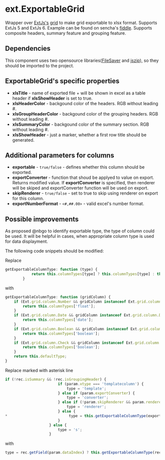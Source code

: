# ext.ExportableGrid
Wrapper over [ExtJs's](https://www.sencha.com/products/extjs/#overview) [grid](http://docs.sencha.com/extjs/6.0/6.0.1-classic/#!/api/Ext.grid.Panel) to make grid exportable to xlsx format. Supports ExtJs 5 and ExtJs 6. Example can be found on sencha's [fiddle](https://fiddle.sencha.com/#fiddle/t37). Supports composite headers, summary feature and grouping feature.

Dependencies
------------
This component uses two opensource libraries([FileSaver](https://github.com/eligrey/FileSaver.js) and [jszip](https://github.com/Stuk/jszip)), so they should be imported to the project.

ExportableGrid's specific properties
--------------------------
- **xlsTitle** - name of exported file + will be shown in excel as a table header if **xlsShowHeader** is set to true.
- **xlsHeaderColor** - backgound color of the headers. RGB without leading #.
- **xlsGroupHeaderColor** - backgound color of the grouping headers. RGB without leading #.
- **xlsSummaryColor** - backgound color of the summary section. RGB without leading #.
- **xlsShowHeader** - just a marker, whether a first row title should be generated.

Additional parameters for columns
---------------------------------
- **exportable** - `true/false` - defines whether this column should be exported. 
- **exportConverter** - function that shoud be applyed to value on export. Returns modified value. If **exportConverter** is specified, then renderer will be skiped and exportConverter function will be used on export. 
- **skipRenderer** - `true/false` - set to true to skip using renderer on export for this column. 
- **exportNumberFormat** - `<#,##.00>` - valid excel's number format.

Possible improvements
-----------------------
As proposed @nbgo to identify exportable type, the type of column could be used. 
It will be helpful in cases, when appropriate column type is used for data displayment.

The following code snippets should be modified:

Replace
```javascript
getExportableColumnType: function (type) {
            return this.columnTypes[type] ? this.columnTypes[type] : this.defaultType;
        }
```

with

```javascript
getExportableColumnType: function (gridColumn) {
    if (Ext.grid.column.Number && gridColumn instanceof Ext.grid.column.Number) {
        return this.columnTypes['float'];
    }
    if (Ext.grid.column.Date && gridColumn instanceof Ext.grid.column.Date) {
        return this.columnTypes['date'];
    }
    if (Ext.grid.column.Boolean && gridColumn instanceof Ext.grid.column.Boolean) {
        return this.columnTypes['boolean'];
    }
    if (Ext.grid.column.Check && gridColumn instanceof Ext.grid.column.Check) {
        return this.columnTypes['boolean'];
    }
    return this.defaultType;
}
```

Replace marked with asterisk line
```javascript
if (!rec.isSummary && !rec.isGroupingHeader) {
                        if (param.xtype === 'templatecolumn') {
                            type = 'template';
                        } else if (param.exportConverter) {
                            type = 'converter';
                        } else if (!param.skipRenderer && param.renderer) {
                            type = 'renderer';
                        } else {
*                            type = this.getExportableColumnType(exportTask.exportableColumns[j]);
                        }
                    } else {
                        type = 's';
                    }
```

with
```javascript
type = rec.getField(param.dataIndex) ? this.getExportableColumnType(rec.getField(param.dataIndex).type) : this.defaultType;
```
